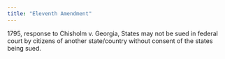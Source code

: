 ```yaml
---
title: "Eleventh Amendment"
---
```

1795, response to Chisholm v. Georgia, States may not be sued in federal court by citizens of another state/country without consent of the states being sued.

